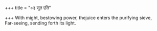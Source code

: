 +++
title = "०३ सुत एति"

+++
With might, bestowing power, thejuice enters the purifying sieve,  
     Far-seeing, sending forth its light.